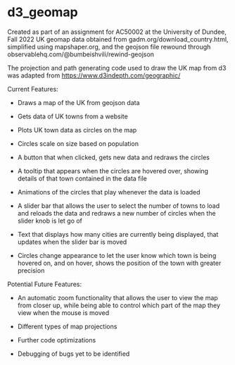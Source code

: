 # d3_geomap
Created as part of an assignment for AC50002 at the University of Dundee, Fall 2022
UK geomap data obtained from gadm.org/download_country.html, simplified using mapshaper.org, and the geojson file rewound through observablehq.com/@bumbeishvili/rewind-geojson

The projection and path generating code used to draw the UK map from d3 was adapted from https://www.d3indepth.com/geographic/

Current Features:
 - Draws a map of the UK from geojson data
 - Gets data of UK towns from a website
 - Plots UK town data as circles on the map
 - Circles scale on size based on population
 - A button that when clicked, gets new data and redraws the circles
 
 - A tooltip that appears when the circles are hovered over,
       showing details of that town contained in the data file
 - Animations of the circles that play whenever the data is loaded
 - A slider bar that allows the user to select the number of towns to load
       and reloads the data and redraws a new number of circles
       when the slider knob is let go of

 - Text that displays how many cities are currently being displayed,
       that updates when the slider bar is moved
 - Circles change appearance to let the user know which town is being hovered on,
       and on hover, shows the position of the town with greater precision

Potential Future Features:
 - An automatic zoom functionality that allows the user to view the map 
       from closer up, while being able to control which part of the map
       they view when the mouse is moved
 - Different types of map projections
 
 - Further code optimizations
 - Debugging of bugs yet to be identified

